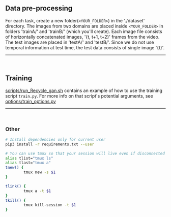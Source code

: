 ## Data pre-processing 
For each task, create a new folder(```<YOUR_FOLDER>```) in the './dataset' directory. The images from two domains are placed inside ```<YOUR_FOLDER>``` in folders 'trainA/' and 'trainB/' (which you'll create). Each image file consists of horizontally concatenated images, '{t, t+1, t+2}' frames from the video. The test images are placed in 'testA/' and 'testB/'. Since we do not use temporal information at test time, the test data consists of single image '{t}'.

<hr>
<br>

## Training
[scripts/run_Recycle_gan.sh](scripts/run_Recycle_gan.sh) contains an example of how to use the training script ```train.py```. For more info on that script's potential arguments, see [options/train_options.py](options/train_options.py)

<hr>
<br>

### Other 
``` bash
# Install dependencies only for current user
pip3 install -r requirements.txt --user

# You can use tmux so that your session will live even if disconnected (but not if you log out)
alias tlist="tmux ls"
alias tlast="tmux a"
tnew() {
        tmux new -s $1
}

tlink() {
        tmux a -t $1
}
tkill() {
        tmux kill-session -t $1
}
```
